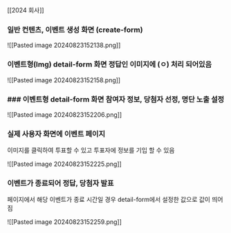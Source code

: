 [[2024 회사]]
### 일반 컨텐츠, 이벤트 생성 화면 (create-form)
![[Pasted image 20240823152138.png]]

### 이벤트형(Img) detail-form 화면 정답인 이미지에 (ㅇ) 처리 되어있음

![[Pasted image 20240823152158.png]]

### ### 이벤트형 detail-form 화면 참여자 정보, 당첨자 선정, 명단 노출 설정 

![[Pasted image 20240823152206.png]]

### 실제 사용자 화면에 이벤트 페이지 
이미지를 클릭하여 투표할 수 있고 투표자에 정보를 기입 할 수 있음

![[Pasted image 20240823152225.png]]

### 이벤트가 종료되어 정답, 당첨자 발표 
페이지에서 해당 이벤트가 종료 시간일 경우 detail-form에서 설정한 값으로 값이 띄어짐

![[Pasted image 20240823152259.png]]